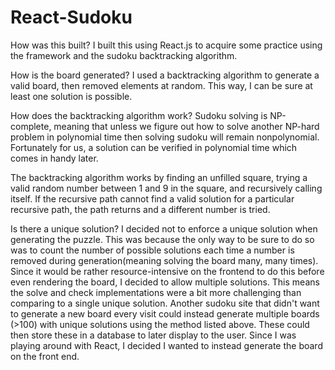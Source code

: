 # React-Sudoku

How was this built?
I built this using React.js to acquire some practice using the framework and the sudoku backtracking algorithm.

How is the board generated?
I used a backtracking algorithm to generate a valid board, then removed elements at random. This way, I can be sure at least one solution is possible.

How does the backtracking algorithm work?
Sudoku solving is NP-complete, meaning that unless we figure out how to solve another NP-hard problem in polynomial time then solving sudoku will remain nonpolynomial. Fortunately for us, a solution can be verified in polynomial time which comes in handy later.

The backtracking algorithm works by finding an unfilled square, trying a valid random number between 1 and 9 in the square, and recursively calling itself. If the recursive path cannot find a valid solution for a particular recursive path, the path returns and a different number is tried.

Is there a unique solution?
I decided not to enforce a unique solution when generating the puzzle. This was because the only way to be sure to do so was to count the number of possible solutions each time a number is removed during generation(meaning solving the board many, many times). Since it would be rather resource-intensive on the frontend to do this before even rendering the board, I decided to allow multiple solutions. This means the solve and check implementations were a bit more challenging than comparing to a single unique solution. Another sudoku site that didn't want to generate a new board every visit could instead generate multiple boards (>100) with unique solutions using the method listed above. These could then store these in a database to later display to the user. Since I was playing around with React, I decided I wanted to instead generate the board on the front end.
